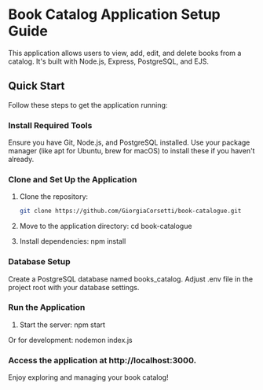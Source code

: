 # Book Catalog Application Setup Guide

This application allows users to view, add, edit, and delete books from a catalog. It's built with Node.js, Express, PostgreSQL, and EJS.

## Quick Start

Follow these steps to get the application running:

### Install Required Tools

Ensure you have Git, Node.js, and PostgreSQL installed. Use your package manager (like apt for Ubuntu, brew for macOS) to install these if you haven't already.

### Clone and Set Up the Application

1. Clone the repository:
   ```bash
   git clone https://github.com/GiorgiaCorsetti/book-catalogue.git
   
2. Move to the application directory:
   cd book-catalogue

3. Install dependencies:
   npm install
   
### Database Setup
Create a PostgreSQL database named books_catalog. Adjust .env file in the project root with your database settings.

### Run the Application
1. Start the server:
npm start

Or for development:
nodemon index.js

### Access the application at http://localhost:3000.
Enjoy exploring and managing your book catalog!

